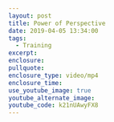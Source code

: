 ```yaml
---
layout: post
title: Power of Perspective
date: 2019-04-05 13:34:00
tags:
  - Training
excerpt:
enclosure:
pullquote:
enclosure_type: video/mp4
enclosure_time:
use_youtube_image: true
youtube_alternate_image:
youtube_code: k21nUAwyFX8
---
```



